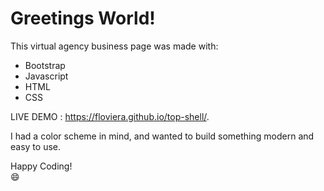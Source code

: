 # Greetings World!

This virtual agency business page was made with:
 

 - Bootstrap 
 - Javascript
 - HTML 
 - CSS
 
 LIVE DEMO : https://floviera.github.io/top-shell/.

I had a color scheme in mind, and wanted to build something modern and easy to use. 

Happy Coding!   
:smile:

